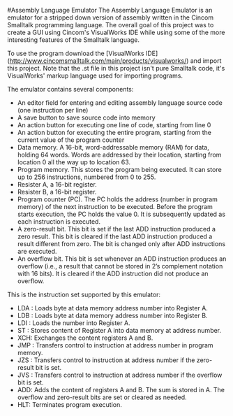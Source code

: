 #Assembly Language Emulator
The Assembly Language Emulator is an emulator for a stripped down version of assembly written in the Cincom Smalltalk programming language. The overall goal of this project was to create a GUI using Cincom's VisualWorks IDE while using some of the more interesting features of the Smalltalk language.

To use the program download the [VisualWorks IDE] (http://www.cincomsmalltalk.com/main/products/visualworks/) and import this project. Note that the .st file in this project isn't pure Smalltalk code, it's VisualWorks' markup language used for importing programs.

The emulator contains several components:

* An editor field for entering and editing assembly language source code (one instruction per line)
* A save button to save source code into memory
* An action button for executing one line of code, starting from line 0
* An action button for executing the entire program, starting from the current value of the program counter
* Data memory. A 16-bit, word-addressable memory (RAM) for data, holding 64 words. Words are addressed by their location, starting from location 0 all the way up to location 63.
* Program memory. This stores the program being executed. It can store up to 256 instructions, numbered from 0 to 255.
* Resister A, a 16-bit register.
* Resister B, a 16-bit register.
* Program counter (PC). The PC holds the address (number in program memory) of the next instruction to be executed. Before the program starts execution, the PC holds the value 0. It is subsequently updated as each instruction is executed.
* A zero-result bit. This bit is set if the last ADD instruction produced a zero result. This bit is cleared if the last ADD instruction produced a result different from zero. The bit is changed only after ADD instructions are executed.
* An overflow bit. This bit is set whenever an ADD instruction produces an overflow (i.e., a result that cannot be stored in 2’s complement notation with 16 bits). It is cleared if the ADD instruction did not produce an overflow.

This is the instruction set supported by this emulator:
* LDA <number>: Loads byte at data memory address number into Register A.
* LDB <number>: Loads byte at data memory address number into Register B.
* LDI <number>: Loads the number into Register A.
* ST <number>: Stores content of Register A into data memory at address number.
* XCH: Exchanges the content registers A and B.
* JMP <number>: Transfers control to instruction at address number in program memory.
* JZS <number>: Transfers control to instruction at address number if the zero-result bit is set.
* JVS <number>: Transfers control to instruction at address number if the overflow bit is set.
* ADD: Adds the content of registers A and B. The sum is stored in A. The overflow and zero-result bits are set or cleared as needed.
* HLT: Terminates program execution.
